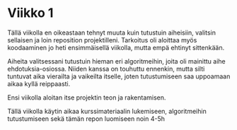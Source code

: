 # Viikko 1

Tällä viikolla en oikeastaan tehnyt muuta kuin tutustuin aiheisiin, valitsin sellaisen ja loin reposition projektilleni. Tarkoitus oli aloittaa myös koodaaminen jo heti ensimmäisellä viikolla, mutta empä ehtinyt sittenkään.

Aiheita valitsessani tutustuin hieman eri algoritmeihin, joita oli mainittu aihe ehdotuksia-osiossa. Niiden kanssa on touhuttu ennenkin, mutta silti tuntuvat aika vierailta ja vaikeilta itselle, joten tutustumiseen saa uppoamaan aikaa kyllä reippaasti.

Ensi viikolla aloitan itse projektin teon ja rakentamisen.

Tällä viikolla käytin aikaa kurssimateriaalin lukemiseen, algoritmeihin tutustumiseen sekä tämän repon luomiseen noin 4-5h
